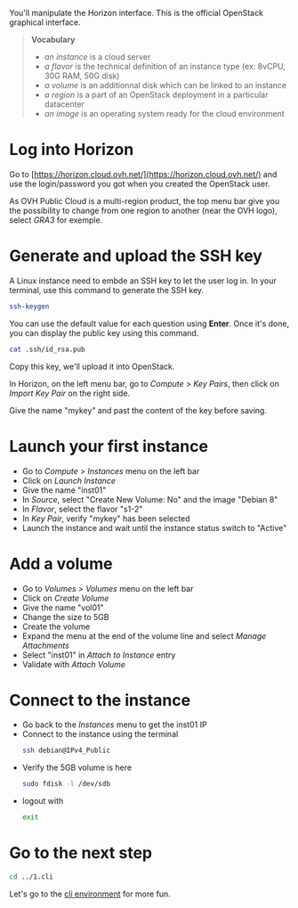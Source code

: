 You'll manipulate the Horizon interface. This is the official OpenStack graphical interface.

> **Vocabulary**
>
> * *an instance* is a cloud server
> * *a flavor* is the technical definition of an instance type (ex: 8vCPU, 30G RAM, 50G disk)
> * *a volume* is an additionnal disk which can be linked to an instance
> * *a region* is a part of an OpenStack deployment in a particular datacenter
> * *an image* is an operating system ready for the cloud environment

# Log into Horizon

Go to [https://horizon.cloud.ovh.net/](https://horizon.cloud.ovh.net/) and use the login/password you got when you created the OpenStack user.

As OVH Public Cloud is a multi-region product, the top menu bar give you the possibility to change from one region to another (near the OVH logo), select *GRA3* for exemple.

# Generate and upload the SSH key

A Linux instance need to embde an SSH key to let the user log in. In your terminal, use this command to generate the SSH key.
```bash
ssh-keygen
```
You can use the default value for each question using **Enter**. Once it's done, you can display the public key using this command.
```bash
cat .ssh/id_rsa.pub
```
Copy this key, we'll upload it into OpenStack.

In Horizon, on the left menu bar, go to *Compute* > *Key Pairs*, then click on *Import Key Pair* on the right side.

Give the name "mykey" and past the content of the key before saving.

# Launch your first instance

 * Go to *Compute* > *Instances* menu on the left bar
 * Click on *Launch Instance*
 * Give the name "inst01"
 * In *Source*, select "Create New Volume: No" and the image "Debian 8"
 * In *Flavor*, select the flavor "s1-2"
 * In *Key Pair*, verify "mykey" has been selected
 * Launch the instance and wait until the instance status switch to "Active"

# Add a volume

 * Go to *Volumes* > *Volumes* menu on the left bar
 * Click on *Create Volume*
 * Give the name "vol01"
 * Change the size to 5GB
 * Create the volume
 * Expand the menu at the end of the volume line and select *Manage Attachments*
 * Select "inst01" in *Attach to Instance* entry
 * Validate with *Attach Volume*

# Connect to the instance

 * Go back to the *Instances* menu to get the inst01 IP
 * Connect to the instance using the terminal
   ```bash
   ssh debian@IPv4_Public
   ```
 * Verify the 5GB volume is here
   ```bash
   sudo fdisk -l /dev/sdb
   ```
 * logout with
   ```bash
   exit
   ```

# Go to the next step

```bash
cd ../1.cli
```
Let's go to the [cli environment](../1.cli) for more fun.
